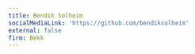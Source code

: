 ```yaml
---
title: Bendik Solheim
socialMediaLink: 'https://github.com/bendiksolheim'
external: false
firm: Bekk
---
```


